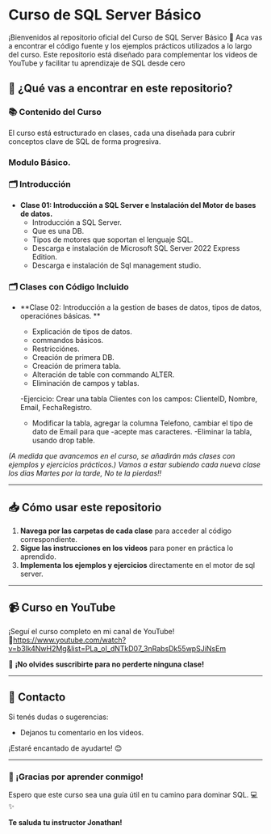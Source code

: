 # Curso de SQL Server Básico

¡Bienvenidos al repositorio oficial del Curso de SQL Server Básico  🎉 Aca vas a encontrar el código fuente y los ejemplos prácticos utilizados a lo largo del curso. Este repositorio está diseñado para complementar los videos de YouTube y facilitar tu aprendizaje de SQL desde cero

## 🚀 ¿Qué vas a encontrar en este repositorio?

### 📚 Contenido del Curso
El curso está estructurado en clases, cada una diseñada para cubrir conceptos clave de SQL de forma progresiva.

### Modulo Básico.

### 🗂 Introducción
- **Clase 01: Introducción a SQL Server e Instalación del Motor de bases de datos.**
  - Introducción a SQL Server.
  - Que es una DB.
  - Tipos de motores que soportan el lenguaje SQL.
  - Descarga e instalación de Microsoft SQL Server 2022 Express Edition.
  - Descarga e instalación de Sql management studio.

### 🗂 Clases con Código Incluido

- **Clase 02: Introducción a la gestion de bases de datos, tipos de datos, operaciónes básicas.
**
  - Explicación de tipos de datos.
  - commandos básicos.
  - Restricciónes.
  - Creación de primera DB.
  - Creación de primera tabla.
  - Alteración de table con commando ALTER.
  - Eliminación de campos y tablas.

  -Ejercicio: Crear una tabla Clientes con los campos: ClienteID, Nombre, Email, FechaRegistro.
  - Modificar la tabla, agregar la columna Telefono, cambiar el tipo de dato de Email para que 
  -acepte mas caracteres.
  -Eliminar la tabla, usando drop table.


*(A medida que avancemos en el curso, se añadirán más clases con ejemplos y ejercicios prácticos.)*
*Vamos a estar subiendo cada nueva clase los dias Martes por la tarde, No te la pierdas!!*

---

## 📥 Cómo usar este repositorio
1. **Navega por las carpetas de cada clase** para acceder al código correspondiente.
2. **Sigue las instrucciones en los videos** para poner en práctica lo aprendido.
3. **Implementa los ejemplos y ejercicios** directamente en el motor de sql server.

---

## 📹 Curso en YouTube
¡Seguí el curso completo en mi canal de YouTube!  
🔗https://www.youtube.com/watch?v=b3lk4NwH2Mg&list=PLa_oI_dNTkD07_3nRabsDk55wpSJiNsEm

🔔 **¡No olvides suscribirte para no perderte ninguna clase!**

---

## 📧 Contacto
Si tenés dudas o sugerencias:
- Dejanos tu comentario en los videos.  

¡Estaré encantado de ayudarte! 😊

---

### 🌟 ¡Gracias por aprender conmigo!
Espero que este curso sea una guía útil en tu camino para dominar SQL. 💻✨

**Te saluda tu instructor Jonathan!**
